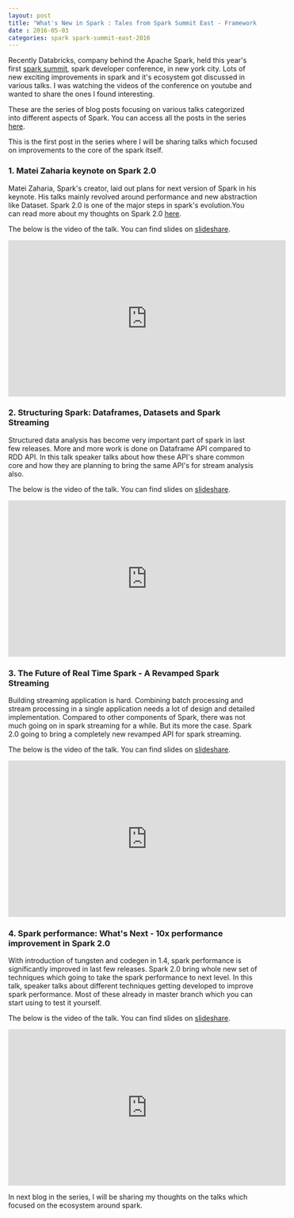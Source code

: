 ```yaml
---
layout: post
title: "What's New in Spark : Tales from Spark Summit East - Framework Improvements"
date : 2016-05-03
categories: spark spark-summit-east-2016
---
```

Recently Databricks, company behind the Apache Spark, held this year's first [spark summit](https://spark-summit.org/east-2016/), spark developer conference, in new york city. Lots of new exciting improvements in spark and it's ecosystem got discussed in various talks. I was watching the videos of the conference on youtube and wanted to share the ones I found interesting.

These are the series of blog posts focusing on various talks categorized into different aspects of Spark. You can access all the posts in the series [here](/categories/spark-summit-east-2016).

This is the first post in the series where I will be sharing talks which focused on improvements to the core of the spark itself. 

### 1. Matei Zaharia keynote on Spark 2.0

Matei Zaharia, Spark's creator, laid out plans for next version of Spark in his keynote. His talks mainly revolved around performance and new abstraction like Dataset. Spark 2.0 is one of the major steps in spark's evolution.You can read more about my thoughts on Spark 2.0 [here](/introduction-to-spark-2.0).

The below is the video of the talk. You can find slides on [slideshare](http://www.slideshare.net/databricks/2016-spark-summit-east-keynote-matei-zaharia).

<div class="video-container"> <iframe src="https://www.youtube.com/embed/ZFBgY0PwUeY" frameborder="0" width="560" height="315"></iframe> </div>  

### 2. Structuring Spark: Dataframes, Datasets and Spark Streaming

Structured data analysis has become very important part of spark in last few releases. More and more work is done on Dataframe API compared to RDD API. In this talk speaker talks about how these API's share common core and how they are planning to bring the same API's for stream analysis also.

The below is the video of the talk. You can find slides on [slideshare](http://www.slideshare.net/SparkSummit/structuring-spark-dataframes-datasets-and-streaming-by-michael-armbrust).

<div class="video-container"> <iframe src="https://www.youtube.com/embed/i7l3JQRx7Qw" frameborder="0" width="560" height="315"></iframe> </div>  

### 3. The Future of Real Time Spark - A Revamped Spark Streaming 

Building streaming application is hard. Combining batch processing and stream processing in a single application needs a lot of design and detailed implementation. Compared to other components of Spark, there was not much going on in spark streaming for a while. But its more the case. Spark 2.0 going to bring a completely new revamped API for spark streaming.

The below is the video of the talk. You can find slides on [slideshare](http://www.slideshare.net/rxin/the-future-of-realtime-in-spark).

<div class="video-container"> <iframe src="https://www.youtube.com/embed/oXkxXDG0gNk" frameborder="0" width="560" height="315"></iframe> </div> 

### 4. Spark performance: What's Next - 10x performance improvement in Spark 2.0

With introduction of tungsten and codegen in 1.4, spark performance is significantly improved in last few releases. Spark 2.0 bring whole new set of techniques which going to take the spark performance to next level. In this talk, speaker talks about different techniques getting developed to improve spark performance. Most of these already in master branch which you can start using to test it yourself.

The below is the video of the talk. You can find slides on [slideshare](http://www.slideshare.net/databricks/spark-performance-whats-next).

<div class="video-container"> <iframe src="https://www.youtube.com/embed/JX0CdOTWYX4" frameborder="0" width="560" height="315"></iframe> </div> 


In next blog in the series, I will be sharing my thoughts on the talks which focused on the ecosystem around spark.